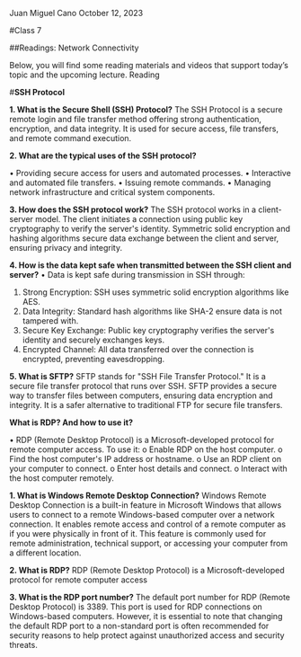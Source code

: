 Juan Miguel Cano								October 12, 2023

#Class 7

##Readings: Network Connectivity

Below, you will find some reading materials and videos that support today’s topic and the upcoming lecture.
Reading

#**SSH Protocol**

**1.	What is the Secure Shell (SSH) Protocol?** The SSH Protocol is a secure remote login and file transfer method offering strong authentication, encryption, and data integrity. It is used for secure access, file transfers, and remote command execution.

**2.	What are the typical uses of the SSH protocol?** 

•	Providing secure access for users and automated processes.
•	Interactive and automated file transfers.
•	Issuing remote commands.
•	Managing network infrastructure and critical system components.

**3.	How does the SSH protocol work?**	The SSH protocol works in a client-server model. The client initiates a connection using public key cryptography to verify the server's identity. Symmetric solid encryption and hashing algorithms secure data exchange between the client and server, ensuring privacy and integrity.

**4.	How is the data kept safe when transmitted between the SSH client and server?**
•	Data is kept safe during transmission in SSH through:
1.	Strong Encryption: SSH uses symmetric solid encryption algorithms like AES.
2.	Data Integrity: Standard hash algorithms like SHA-2 ensure data is not tampered with.
3.	Secure Key Exchange: Public key cryptography verifies the server's identity and securely exchanges keys.
4.	Encrypted Channel: All data transferred over the connection is encrypted, preventing eavesdropping.

**5.	What is SFTP?**	SFTP stands for "SSH File Transfer Protocol." It is a secure file transfer protocol that runs over SSH. SFTP provides a secure way to transfer files between computers, ensuring data encryption and integrity. It is a safer alternative to traditional FTP for secure file transfers.

**What is RDP? And how to use it?**

•	RDP (Remote Desktop Protocol) is a Microsoft-developed protocol for remote computer access. To use it:
o	Enable RDP on the host computer.
o	Find the host computer's IP address or hostname.
o	Use an RDP client on your computer to connect.
o	Enter host details and connect.
o	Interact with the host computer remotely.

**1.	What is Windows Remote Desktop Connection?**	Windows Remote Desktop Connection is a built-in feature in Microsoft Windows that allows users to connect to a remote Windows-based computer over a network connection. It enables remote access and control of a remote computer as if you were physically in front of it. This feature is commonly used for remote administration, technical support, or accessing your computer from a different location.

**2.	What is RDP?**	RDP (Remote Desktop Protocol) is a Microsoft-developed protocol for remote computer access

**3.	What is the RDP port number?**	The default port number for RDP (Remote Desktop Protocol) is 3389. This port is used for RDP connections on Windows-based computers. However, it is essential to note that changing the default RDP port to a non-standard port is often recommended for security reasons to help protect against unauthorized access and security threats.
